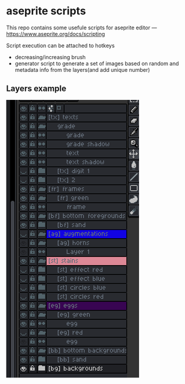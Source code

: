 # aseprite scripts
This repo contains some usefule scripts for aseprite editor — https://www.aseprite.org/docs/scripting

Script execution can be attached to hotkeys
* decreasing/increasing brush
* generator script to generate a set of images based on random and metadata info from the layers(and add unique number)


## Layers example

![layers](layers.png)
